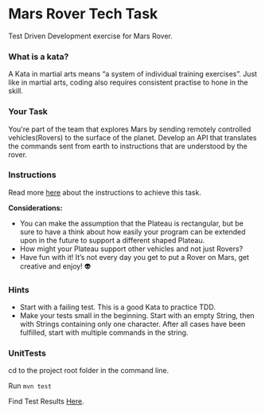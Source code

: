 # Mars Rover Tech Task
Test Driven Development exercise for Mars Rover.

### What is a kata?

A Kata in martial arts means “a system of individual training exercises”. Just like in martial arts, coding also requires consistent practise to hone in the skill.

### Your Task

You're part of the team that explores Mars by sending remotely controlled vehicles(Rovers) to the surface of the planet. Develop an API that translates the commands sent from earth to instructions that are understood by the rover.

### Instructions

Read more [here](/docs/MarsRoverMissionInstructions.pdf) about the instructions to achieve this task.

**Considerations:**

- You can make the assumption that the Plateau is rectangular, but be sure to have a think about how easily your program can be extended upon in the future to support a different shaped Plateau.
- How might your Plateau support other vehicles and not just Rovers?
- Have fun with it! It’s not every day you get to put a Rover on Mars, get creative and enjoy! 👽

### Hints

* Start with a failing test. This is a good Kata to practice TDD.
* Make your tests small in the beginning. Start with an empty String, then with Strings containing only one character. After all cases have been fulfilled, start with multiple commands in the string.

### UnitTests

cd to the project root folder in the command line.

Run ``mvn test``

Find Test Results [Here](https://htmlpreview.github.io/?https://github.com/deepatesting/mars_rover_kata/blob/master/TestResults-RoverTest.html).


